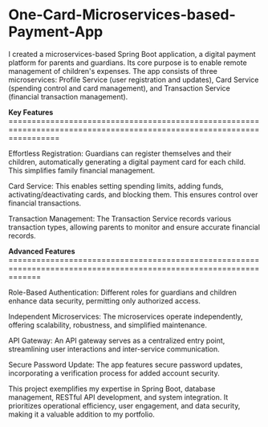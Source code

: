 # One-Card-Microservices-based-Payment-App

I created a microservices-based Spring Boot application, a digital payment platform for parents and guardians. Its core purpose is to enable remote management of children's expenses. The app consists of three microservices: Profile Service (user registration and updates), Card Service (spending control and card management), and Transaction Service (financial transaction management).

**Key Features** =======================================================================================================================

Effortless Registration: Guardians can register themselves and their children, automatically generating a digital payment card for each child. This simplifies family financial management.

Card Service: This enables setting spending limits, adding funds, activating/deactivating cards, and blocking them. This ensures control over financial transactions.

Transaction Management: The Transaction Service records various transaction types, allowing parents to monitor and ensure accurate financial records.

**Advanced Features** ===================================================================================================================

Role-Based Authentication: Different roles for guardians and children enhance data security, permitting only authorized access.

Independent Microservices: The microservices operate independently, offering scalability, robustness, and simplified maintenance.

API Gateway: An API gateway serves as a centralized entry point, streamlining user interactions and inter-service communication.

Secure Password Update: The app features secure password updates, incorporating a verification process for added account security.

This project exemplifies my expertise in Spring Boot, database management, RESTful API development, and system integration. It prioritizes operational efficiency, user engagement, and data security, making it a valuable addition to my portfolio.
